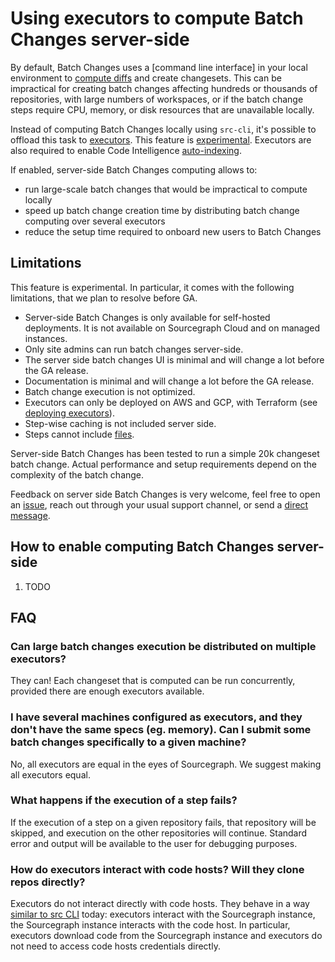 # Using executors to compute Batch Changes server-side

<aside class="experimental"></aside>

By default, Batch Changes uses a [command line interface] in your local environment to [compute diffs](how_src_executes_a_batch_spec.md) and create changesets. This can be impractical for creating batch changes affecting hundreds or thousands of repositories, with large numbers of workspaces, or if the batch change steps require CPU, memory, or disk resources that are unavailable locally.

Instead of computing Batch Changes locally using `src-cli`, it's possible to offload this task to [executors](../../admin/deploy_executors.md). This feature is [experimental](../../admin/beta_and_experimental_features.md#experimental-features). Executors are also required to enable Code Intelligence [auto-indexing](../../code_intelligence/explanations/auto_indexing).

If enabled, server-side Batch Changes computing allows to:

- run large-scale batch changes that would be impractical to compute locally
- speed up batch change creation time by distributing batch change computing over several executors
- reduce the setup time required to onboard new users to Batch Changes

## Limitations

This feature is experimental. In particular, it comes with the following limitations, that we plan to resolve before GA.

- Server-side Batch Changes is only available for self-hosted deployments. It is not available on Sourcegraph Cloud and on managed instances.
- Only site admins can run batch changes server-side.
- The server side batch changes UI is minimal and will change a lot before the GA release.
- Documentation is minimal and will change a lot before the GA release.
- Batch change execution is not optimized.
- Executors can only be deployed on AWS and GCP, with Terraform (see [deploying executors](../../admin/deploy_executors.md)).
- Step-wise caching is not included server side.
- Steps cannot include [files](batch_spec_yaml_reference.md#steps-files).

Server-side Batch Changes has been tested to run a simple 20k changeset batch change. Actual performance and setup requirements depend on the complexity of the batch change.

Feedback on server side Batch Changes is very welcome, feel free to open an [issue](https://github.com/sourcegraph/sourcegraph/issues), reach out through your usual support channel, or send a [direct message](https://twitter.com/MaloMarrec).

## How to enable computing Batch Changes server-side

1. TODO

## FAQ

### Can large batch changes execution be distributed on multiple executors?

They can! Each changeset that is computed can be run concurrently, provided there are enough executors available.

### I have several machines configured as executors, and they don't have the same specs (eg. memory). Can I submit some batch changes specifically to a given machine?

No, all executors are equal in the eyes of Sourcegraph. We suggest making all executors equal.

### What happens if the execution of a step fails?

If the execution of a step on a given repository fails, that repository will be skipped, and execution on the other repositories will continue. Standard error and output will be available to the user for debugging purposes.

### How do executors interact with code hosts? Will they clone repos directly? 

 Executors do not interact directly with code hosts. They behave in a way [similar to src CLI](how_src_executes_a_batch_spec.md) today: executors interact with the Sourcegraph instance, the Sourcegraph instance interacts with the code host. In particular, executors download code from the Sourcegraph instance and executors do not need to access code hosts credentials directly.

